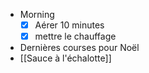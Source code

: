 - Morning
  * [x] Aérer 10 minutes
  * [x] mettre le chauffage
- Dernières courses pour Noël
- [[Sauce à l'échalotte]]